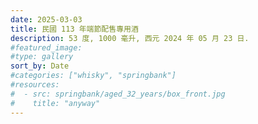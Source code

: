 ```yaml
---
date: 2025-03-03
title: 民國 113 年端節配售專用酒
description: 53 度, 1000 毫升, 西元 2024 年 05 月 23 日.
#featured_image: 
#type: gallery
sort_by: Date
#categories: ["whisky", "springbank"]
#resources:
#  - src: springbank/aged_32_years/box_front.jpg
#    title: "anyway"
---
```

